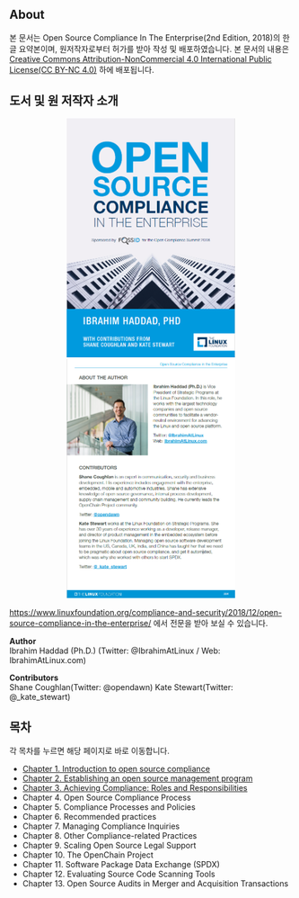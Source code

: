 ## About
본 문서는 Open Source Compliance In The Enterprise(2nd Edition, 2018)의 한글 요약본이며, 원저작자로부터 허가를 받아 작성 및 배포하였습니다.
본 문서의 내용은 [Creative Commons Attribution-NonCommercial 4.0 International Public License(CC BY-NC 4.0)](https://creativecommons.org/licenses/by-nc/4.0/) 하에 배포됩니다.
<br>


## 도서 및 원 저작자 소개
<p align="center">
<img src="./image/readme/osc-enterprise-book1.png" width="300">
<img src="./image/readme/osc-enterprise-book2.png" width="300">
</p>

https://www.linuxfoundation.org/compliance-and-security/2018/12/open-source-compliance-in-the-enterprise/ 에서 전문을 받아 보실 수 있습니다.

**Author** <br>
Ibrahim Haddad (Ph.D.) (Twitter: @IbrahimAtLinux / Web: IbrahimAtLinux.com)

**Contributors** <br>
Shane Coughlan(Twitter: @opendawn)
Kate Stewart(Twitter: @_kate_stewart)
<br>


## 목차
각 목차를 누르면 해당 페이지로 바로 이동합니다.

-	[Chapter 1. Introduction to open source compliance](https://github.com/ncsoft/osc-enterprise-ko/blob/master/chapter/Chapter%201_Introduction%20to%20open%20source%20compliance.md)
-	[Chapter 2. Establishing an open source management program](https://github.com/ncsoft/osc-enterprise-ko/blob/master/chapter/Chapter%202_Establishing%20an%20open%20source%20management%20program.md)
-	[Chapter 3. Achieving Compliance: Roles and Responsibilities](https://github.com/ncsoft/osc-enterprise-ko/blob/master/chapter/Chapter%203_Achieving%20Compliance_Roles%20and%20Responsibilities.md)
-	Chapter 4. Open Source Compliance Process
-	Chapter 5. Compliance Processes and Policies
-	Chapter 6. Recommended practices
-	Chapter 7. Managing Compliance Inquiries
-	Chapter 8. Other Compliance-related Practices
-	Chapter 9. Scaling Open Source Legal Support
-	Chapter 10. The OpenChain Project
-	Chapter 11. Software Package Data Exchange (SPDX)
-	Chapter 12. Evaluating Source Code Scanning Tools
-	Chapter 13. Open Source Audits in Merger and Acquisition Transactions

